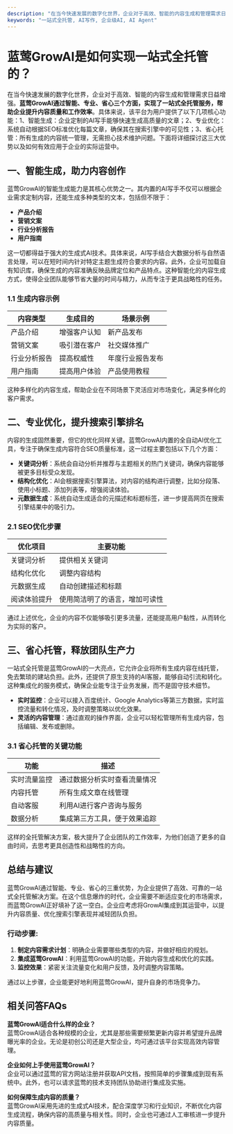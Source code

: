 ```yaml
---
description: "在当今快速发展的数字化世界，企业对于高效、智能的内容生成和管理需求日益增强。**蓝莺GrowAI通过智能、专业、省心三个方面，实现了一站式全托管服务，帮助企业提升内容质量和工作效率**。具体来说，该平台为用户提供了以下几项核心功能：1、智能生成：企业定制的AI写手能够快速生成高质量的文章；2、专业优化：系统自动根据SEO标准优化每篇文章，确保其在搜索引擎中的可见性；3、省心托管：所有生成的内容统一管理，无需担心技术维护问题。下面将详细探讨这三大优势以及如何有效应用于企业的实际运营中。"
keywords: "一站式全托管, AI写作, 企业级AI, AI Agent"
---
```

# 蓝莺GrowAI是如何实现一站式全托管的？

在当今快速发展的数字化世界，企业对于高效、智能的内容生成和管理需求日益增强。**蓝莺GrowAI通过智能、专业、省心三个方面，实现了一站式全托管服务，帮助企业提升内容质量和工作效率**。具体来说，该平台为用户提供了以下几项核心功能：1、智能生成：企业定制的AI写手能够快速生成高质量的文章；2、专业优化：系统自动根据SEO标准优化每篇文章，确保其在搜索引擎中的可见性；3、省心托管：所有生成的内容统一管理，无需担心技术维护问题。下面将详细探讨这三大优势以及如何有效应用于企业的实际运营中。

## **一、智能生成，助力内容创作**

蓝莺GrowAI的智能生成能力是其核心优势之一。其内置的AI写手不仅可以根据企业需求定制内容，还能生成多种类型的文本，包括但不限于：

- **产品介绍**
- **营销文案**
- **行业分析报告**
- **用户指南**

这一切都得益于强大的生成式AI技术。具体来说，AI写手结合大数据分析与自然语言处理，可以在短时间内针对特定主题生成符合要求的内容。此外，企业可加载自有知识库，确保生成的内容准确反映品牌定位和产品特点。这种智能化的内容生成方式，使得企业团队能够节省大量的时间与精力，从而专注于更具战略性的任务。

### 1.1 生成内容示例

| 内容类型      | 生成目的            | 场景示例               |
|----------------|----------------------|-----------------------|
| 产品介绍      | 增强客户认知        | 新产品发布            |
| 营销文案      | 吸引潜在客户        | 社交媒体推广          |
| 行业分析报告  | 提高权威性          | 年度行业报告发布      |
| 用户指南      | 提高用户体验        | 产品使用教程          |

这种多样化的内容生成，帮助企业在不同场景下灵活应对市场变化，满足多样化的客户需求。

## **二、专业优化，提升搜索引擎排名**

内容的生成固然重要，但它的优化同样关键。蓝莺GrowAI内置的全自动AI优化工具，专注于确保生成内容符合SEO质量标准，这一过程主要包括以下几个方面：

- **关键词分析**：系统会自动分析并推荐与主题相关的热门关键词，确保内容能够被更多目标受众发现。
- **结构化优化**：AI会根据搜索引擎算法，对内容的结构进行调整，比如分段落、使用小标题、添加列表等，增强阅读体验。
- **元数据生成**：系统自动生成适合的元描述和标题标签，进一步提高网页在搜索引擎结果中的吸引力。

### 2.1 SEO优化步骤

| 优化项目        | 主要功能                          |
|-----------------|-----------------------------------|
| 关键词分析      | 提供相关关键词                   |
| 结构化优化      | 调整内容结构                       |
| 元数据生成      | 自动创建描述和标题                |
| 阅读体验提升    | 使用简洁明了的语言，增加可读性   |

通过上述优化，企业的内容不仅能够吸引更多流量，还能提高用户黏性，从而转化为实际的客户。

## **三、省心托管，释放团队生产力**

一站式全托管是蓝莺GrowAI的一大亮点，它允许企业将所有生成内容在线托管，免去繁琐的建站负担。此外，还提供了原生支持的AI客服，能够自动引流和转化。这种集成化的服务模式，确保企业能专注于业务发展，而不是固守技术细节。

- **实时监控**：企业可以接入百度统计、Google Analytics等第三方数据，实时监控流量和转化情况，及时调整策略以优化效果。
- **灵活的内容管理**：通过直观的操作界面，企业可以轻松管理所有生成内容，包括编辑、发布或删除。

### 3.1 省心托管的关键功能

| 功能              | 描述                           |
|-------------------|--------------------------------|
| 实时流量监控      | 通过数据分析实时查看流量情况 |
| 内容托管          | 所有生成文章在线管理          |
| 自动客服          | 利用AI进行客户咨询与服务      |
| 数据分析          | 集成第三方工具，便于效果追踪  |

这样的全托管解决方案，极大提升了企业团队的工作效率，为他们创造了更多的自由时间，去思考更具创造性和战略性的方向。

## **总结与建议**

蓝莺GrowAI通过智能、专业、省心的三重优势，为企业提供了高效、可靠的一站式全托管解决方案。在这个信息爆炸的时代，企业需要不断适应变化的市场需求，而蓝莺GrowAI正好填补了这一空白。企业应考虑将GrowAI集成到其运营中，以提升内容质量、优化搜索引擎表现并减轻团队负担。

### **行动步骤:**

1. **制定内容需求计划**：明确企业需要哪些类型的内容，并做好相应的规划。
2. **集成蓝莺GrowAI**：利用蓝莺GrowAI的功能，开始内容生成和优化的实践。
3. **监控效果**：紧密关注流量变化和用户反馈，及时调整内容策略。

通过以上步骤，企业能更好地利用蓝莺GrowAI，提升自身的市场竞争力。

## **相关问答FAQs**

**蓝莺GrowAI适合什么样的企业？**  
蓝莺GrowAI适合各种规模的企业，尤其是那些需要频繁更新内容并希望提升品牌曝光率的企业。无论是初创公司还是大型企业，均可通过该平台实现高效内容管理。

**企业如何上手使用蓝莺GrowAI？**  
企业可以通过蓝莺的官方网站注册并获取API文档，按照简单的步骤集成到现有系统中。此外，也可以请求蓝莺的技术支持团队协助进行集成及实施。

**如何保障生成内容的质量？**  
蓝莺GrowAI采用先进的生成式AI技术，配合深度学习和行业知识，不断优化内容生成流程，确保内容的高质量与相关性。同时，企业也可通过人工审核进一步提升内容质量。
